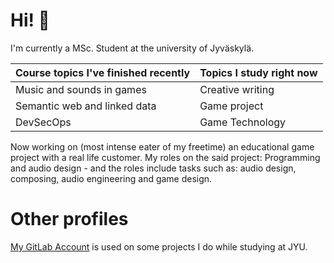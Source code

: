 # Hi! 👋

I'm currently a MSc. Student at the university of Jyväskylä. 

| Course topics I've finished recently | Topics I study right now |
| --- | --- |
| Music and sounds in games | Creative writing |
| Semantic web and linked data | Game project |
| DevSecOps | Game Technology |

Now working on (most intense eater of my freetime) an educational game project with a real life customer. My roles on the said project:
Programming and audio design - and the roles include tasks such as: audio design, composing, audio engineering and game design.

# Other profiles

[My GitLab Account](https://gitlab.jyu.fi/aakaneis) is used on some projects I do while studying at JYU. 
